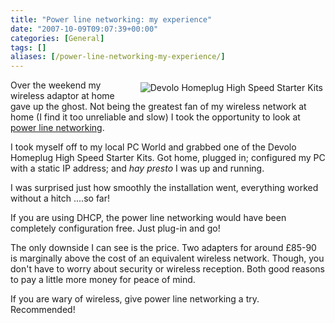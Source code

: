 ```yaml
---
title: "Power line networking: my experience"
date: "2007-10-09T09:07:39+00:00"
categories: [General]
tags: []
aliases: [/power-line-networking-my-experience/]
---
```


<a href="/images/uploads/2007/10/highspeed.jpg" title="Devolo Homeplug High Speed Starter Kits"><img src="/images/uploads/2007/10/highspeed.jpg" alt="Devolo Homeplug High Speed Starter Kits" style="border: 4px solid white" align="right" /></a>

Over the weekend my wireless adaptor at home gave up the ghost. Not being the greatest fan of my wireless network at home (I find it too unreliable and slow) I took the opportunity to look at <a href="http://en.wikipedia.org/wiki/Powerline_networking">power line networking</a>.

I took myself off to my local PC World and grabbed one of the Devolo Homeplug High Speed Starter Kits.  Got home, plugged in; configured my PC with a static IP address; and <em>hay presto </em>I was up and running.

I was surprised just how smoothly the installation went, everything worked without a hitch ....so far!

If you are using DHCP, the power line networking would have been completely configuration free. Just plug-in and go!

The only downside I can see is the price.  Two adapters for around £85-90 is marginally above the cost of an equivalent wireless network. Though, you don't have to worry about security or wireless reception. Both good reasons to pay a little more money for peace of mind.

If you are wary of wireless, give power line networking a try. Recommended!
